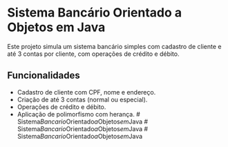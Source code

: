 # Sistema Bancário Orientado a Objetos em Java

Este projeto simula um sistema bancário simples com cadastro de cliente e até 3 contas por cliente, com operações de crédito e débito.

## Funcionalidades
- Cadastro de cliente com CPF, nome e endereço.
- Criação de até 3 contas (normal ou especial).
- Operações de crédito e débito.
- Aplicação de polimorfismo com herança.
#   S i s t e m a _ B a n c a r i o _ O r i e n t a d o _ a _ O b j e t o s _ e m _ J a v a  
 #   S i s t e m a _ B a n c a r i o _ O r i e n t a d o _ a _ O b j e t o s _ e m _ J a v a  
 #   S i s t e m a _ B a n c a r i o _ O r i e n t a d o _ a _ O b j e t o s _ e m _ J a v a  
 